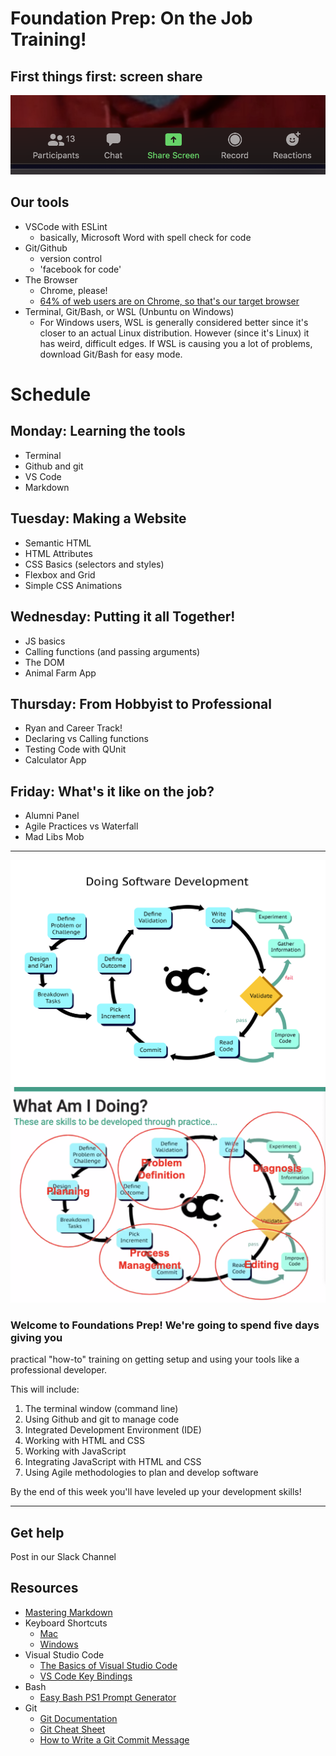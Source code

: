 # Foundation Prep: On the Job Training!

##  First things first: screen share
![](./screen-share.png)

## Our tools
- VSCode with ESLint
  - basically, Microsoft Word with spell check for code
- Git/Github
  - version control
  - 'facebook for code'
- The Browser
  - Chrome, please! 
  - [64% of web users are on Chrome, so that's our target browser](https://gs.statcounter.com/)
- Terminal, Git/Bash, or WSL (Unbuntu on Windows)
  - For Windows users, WSL is generally considered better since it's closer to an actual Linux distribution. However (since it's Linux) it has weird, difficult edges. If WSL is causing you a lot of problems, download Git/Bash for easy mode.

# Schedule
## Monday: Learning the tools
- Terminal
- Github and git
- VS Code
- Markdown

## Tuesday: Making a Website
 - Semantic HTML
 - HTML Attributes 
 - CSS Basics (selectors and styles)
 - Flexbox and Grid
 - Simple CSS Animations

## Wednesday: Putting it all Together!
 - JS basics
 - Calling functions (and passing arguments)
 - The DOM 
 - Animal Farm App

## Thursday: From Hobbyist to Professional
  - Ryan and Career Track!
  - Declaring vs Calling functions
  - Testing Code with QUnit
  - Calculator App

## Friday: What's it like on the job?
  - Alumni Panel
  - Agile Practices vs Waterfall
  - Mad Libs Mob

---

![Doing Sofware Development](./doing-sw-dev.png)
![](./planning.png)

### Welcome to Foundations Prep! We're going to spend five days giving you
practical "how-to" training on getting setup and using your tools like a
professional developer. 

This will include:
1. The terminal window (command line) 
1. Using Github and git to manage code
1. Integrated Development Environment (IDE)
1. Working with HTML and CSS
1. Working with JavaScript
1. Integrating JavaScript with HTML and CSS
1. Using Agile methodologies to plan and develop software

By the end of this week you'll have leveled up your development skills!

---


## Get help

Post in our Slack Channel


## Resources
* [Mastering Markdown](https://guides.github.com/features/maining-markdown/)
* Keyboard Shortcuts
  * [Mac](http://www.danrodney.com/mac/)
  * [Windows](http://www.hongkiat.com/blog/100-keyboard-shortcuts-windows/)
* Visual Studio Code
  * [The Basics of Visual Studio Code](https://code.visualstudio.com/Docs/editor/codebasics)
  * [VS Code Key Bindings](http://www.hongkiat.com/blog/key-binding-management-visual-studio-code/)
* Bash
  * [Easy Bash PS1 Prompt Generator](https://ezprompt.net)
* Git
  * [Git Documentation](https://git-scm.com/docs)
  * [Git Cheat Sheet](https://www.git-tower.com/blog/git-cheat-sheet/)
  * [How to Write a Git Commit Message](http://chris.beams.io/posts/git-commit/)
